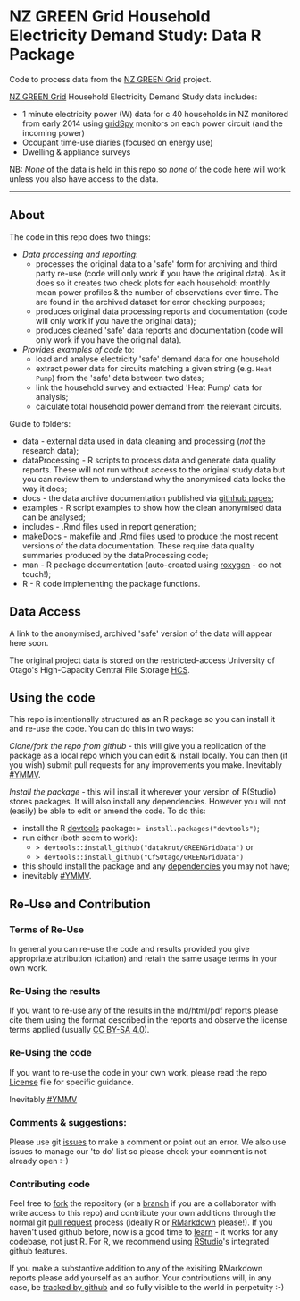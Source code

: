 # NZ GREEN Grid Household Electricity Demand Study: Data R Package

Code to process data from the [NZ GREEN Grid](https://www.otago.ac.nz/centre-sustainability/research/energy/otago050285.html) project.

[NZ GREEN Grid](https://www.otago.ac.nz/centre-sustainability/research/energy/otago050285.html) Household Electricity Demand Study data includes:

 * 1 minute electricity power (W) data for c 40 households in NZ monitored from early 2014 using [gridSpy](https://gridspy.com/) monitors on each power circuit (and the incoming power)
 * Occupant time-use diaries (focused on energy use)
 * Dwelling & appliance surveys

NB: *None* of the data is held in this repo so *none* of the code here will work unless you also have access to the data. 

----

## About

The code in this repo does two things:

 * _Data processing and reporting_:
    - processes the original data to a 'safe' form for archiving and third party re-use (code will only work if you have the original data). As it does so it creates two check plots for each household: monthly mean power profiles & the number of observations over time. The are found in the archived dataset for error checking purposes;
    - produces original data processing reports and documentation (code will only work if you have the original data);
    - produces cleaned 'safe' data reports and documentation (code will only work if you have the original data).
 * _Provides examples of code_ to:
    - load and analyse electricity 'safe' demand data for one household
    - extract power data for circuits matching a given string (e.g. `Heat Pump`) from the 'safe' data between two dates;
    - link the household survey and extracted 'Heat Pump' data for analysis;
    - calculate total household power demand from the relevant circuits.

Guide to folders:

 * data - external data used in data cleaning and processing (*not* the research data);
 * dataProcessing - R scripts to process data and generate data quality reports. These will not run without access to the original study data but you can review them to understand why the anonymised data looks the way it does;
 * docs - the data archive documentation published via [githhub pages](https://cfsotago.github.io/GREENGridData/);
 * examples - R script examples to show how the clean anonymised data can be analysed;
 * includes - .Rmd files used in report generation;
 * makeDocs - makefile and .Rmd files used to produce the most recent versions of the data documentation. These require data quality summaries produced by the dataProcessing code;
 * man - R package documentation (auto-created using [roxygen](https://cran.r-project.org/web/packages/roxygen2/) - do not touch!);
 * R - R code implementing the package functions.
 
## Data Access

A link to the anonymised, archived 'safe' version of the data will appear here soon. 

The original project data is stored on the restricted-access University of Otago's High-Capacity Central File Storage [HCS](https://www.otago.ac.nz/its/services/hosting/otago068353.html).

## Using the code
This repo is intentionally structured as an R package so you can install it and re-use the code. You can do this in two ways:

*Clone/fork the repo from github* - this will give you a replication of the package as a local repo which you can edit & install locally. You can then (if you wish) submit pull requests for any improvements you make. Inevitably [#YMMV](http://en.wiktionary.org/wiki/YMMV).

*Install the package* - this will install it wherever your version of R(Studio) stores packages. It will also install any dependencies. However you will not (easily) be able to edit or amend the code. To do this:

 * install the R [devtools](http://r-pkgs.had.co.nz/git.html) package: `> install.packages("devtools")`;
 * run either (both seem to work):
   - `> devtools::install_github("dataknut/GREENGridData")` or
   - `> devtools::install_github("CfSOtago/GREENGridData")`
 * this should install the package and any [dependencies](http://r-pkgs.had.co.nz/description.html#dependencies) you may not have;
 * inevitably [#YMMV](http://en.wiktionary.org/wiki/YMMV).

## Re-Use and Contribution

### Terms of Re-Use

In general you can re-use the code and results provided you give appropriate attribution (citation) and retain the same usage terms in your own work.

### Re-Using the results
If you want to re-use any of the results in the md/html/pdf reports please cite them using the format described in the reports and observe the license terms applied (usually [CC BY-SA 4.0](https://creativecommons.org/licenses/by-sa/4.0/)).

### Re-Using the code

If you want to re-use the code in your own work, please read the repo [License](LICENSE) file for specific guidance. 

Inevitably [#YMMV](http://en.wiktionary.org/wiki/YMMV)

### Comments & suggestions:
Please use git [issues](https://github.com/CfSOtago/GREENGridData/issues) to make a comment or point out an error. We also use issues to manage our 'to do' list so please check your comment is not already open :-)
 
### Contributing code
Feel free to [fork](https://help.github.com/articles/fork-a-repo/) the repository (or a [branch](https://help.github.com/articles/about-branches/) if you are a collaborator with write access to this repo) and contribute your own additions through the normal git [pull request](https://github.com/CfSOtago/GREENGridData/pulls) process (ideally R or [RMarkdown](http://rmarkdown.rstudio.com/) please!). If you haven't used github before, now is a good time to [learn](https://guides.github.com/) - it works for any codebase, not just R. For R, we recommend using [RStudio](http://www.rstudio.com)'s integrated github features.

If you make a substantive addition to any of the exisiting RMarkdown reports please add yourself as an author. Your contributions will, in any case, be [tracked by github](https://help.github.com/articles/tracing-changes-in-a-file/) and so fully visible to the world in perpetuity :-)

